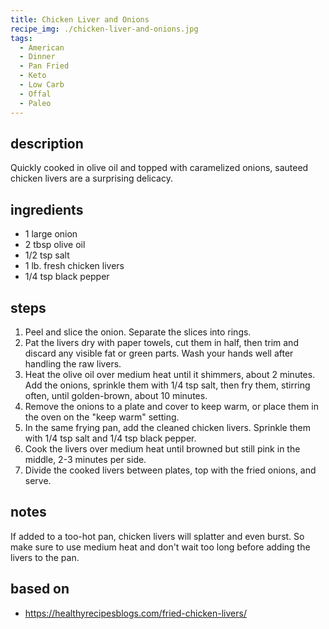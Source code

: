 ```yaml
---
title: Chicken Liver and Onions
recipe_img: ./chicken-liver-and-onions.jpg
tags:
  - American
  - Dinner
  - Pan Fried
  - Keto
  - Low Carb
  - Offal
  - Paleo
---
```


## description

Quickly cooked in olive oil and topped with caramelized onions, sauteed chicken livers are a surprising delicacy.

## ingredients

- 1 large onion
- 2 tbsp olive oil
- 1/2 tsp salt
- 1 lb. fresh chicken livers
- 1/4 tsp black pepper

## steps

1. Peel and slice the onion. Separate the slices into rings.
2. Pat the livers dry with paper towels, cut them in half, then trim and discard any visible fat or green parts. Wash your hands well after handling the raw livers.
3. Heat the olive oil over medium heat until it shimmers, about 2 minutes. Add the onions, sprinkle them with 1/4 tsp salt, then fry them, stirring often, until golden-brown, about 10 minutes.
4. Remove the onions to a plate and cover to keep warm, or place them in the oven on the "keep warm" setting.
5. In the same frying pan, add the cleaned chicken livers. Sprinkle them with 1/4 tsp salt and 1/4 tsp black pepper.
6. Cook the livers over medium heat until browned but still pink in the middle, 2-3 minutes per side.
7. Divide the cooked livers between plates, top with the fried onions, and serve.

## notes

If added to a too-hot pan, chicken livers will splatter and even burst. So make sure to use medium heat and don't wait too long before adding the livers to the pan.

## based on

- https://healthyrecipesblogs.com/fried-chicken-livers/

